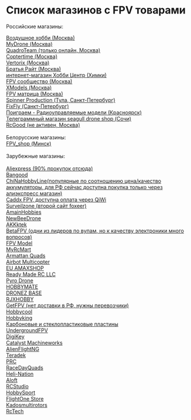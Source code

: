 # Список магазинов с FPV товарами

Российские магазины:<br>

<DT><A HREF="https://air-hobby.ru" >Воздушное хобби (Москва)</A></DT>
<DT><A HREF="https://mydrone.ru">MyDrone (Москва)</A></DT>
<DT><A HREF="https://quadro.team/">QuadroTeam (только онлайн, Москва)</A></DT>
<DT><A HREF="https://coptertime.ru">Coptertime (Москва)</A></DT>
<DT><A HREF="https://vertorix.ru">Vertorix (Москва)</A></DT>
<DT><A HREF="https://brrc.ru/catalog/li_pol/">Братья Райт (Москва)</A></DT>
<DT><A HREF="https://hobbycenter.ru/">интернет-магазин Хобби Центр (Химки)</A></DT>
<DT><A HREF="http://fpv-community.ru/store/">FPV сообщество (Москва)</A></DT>
<DT><A HREF="https://xmodels.ru/">XModels (Москва)</A></DT>
<DT><A HREF="https://fpvmatrix.ru/">FPV матрица (Москва)</A></DT>
<DT><A HREF="http://www.spinnerproduction.ru">Spinner Production (Тула, Санкт-Петербург)</A></DT>
<DT><A HREF="https://fixfly.ru/">FixFly (Санкт-Петербург)</A></DT>
<DT><A HREF="https://poigraem-rc.ru"> Поиграем - Радиоуправляемые модели (Красноярск)</A></DT>
<DT><A HREF="https://t.me/seagulldrone">Телеграммный магазин seagull drone shop (Сочи)</A></DT>
<DT><A HREF="https://rcgood.ru/">RcGood (не активен, Москва)</A><br></DT>
 <br>Белорусские магазины:<br>
<DT><A HREF="https://t.me/FPV_shop">FPV_shop (Минск)</A><br></DT>
<br>
Зарубежные магазины:<br>
<br>
<DT><A HREF="https://aliexpress.com" >Aliexpress (90% прокупок отсюда)</A> </DT>
<DT><A HREF="https://bangood.com" >Bangood</A></DT>
<DT><A HREF="https://chinahobbyline.com" >ChiNaHobbyLine(популярные по соотношению цена/качество аккумуляторы, для РФ сейчас доступна покупка только через алиэкспресс магазин)</A></DT>
<DT><A HREF="https://caddxfpv.com/" >Caddx FPV, доступна оплата через QiWi</A></DT>
<DT><A HREF="https://surveilzone.com" >Surveilzone (второй сайт foxeer)</A></DT>
<DT><A HREF="https://amainhobbies.com" >AmainHobbies</A></DT>
<DT><A HREF="https://newbeedrone.com" >NewBeeDrone</A></DT>
<DT><A HREF="https://akktek.com" >AKKktek</A></DT>
<DT><A HREF="https://betafpv.com" >BetaFPV (одни из лидеров по вупам, но к качеству электроники много вопросов)</A> </DT>
<DT><A HREF="https://www.fpvmodel.com/" >FPV Model</A></DT>
<DT><A HREF="http://www.myrcmart.com/">MyRcMart</A> </DT>
<DT><A HREF="https://www.armattanquads.com/">Armattan Quads</A></DT>
<DT><A HREF="https://store.myairbot.com/" >Airbot Multicopter</A></DT>
<DT><A HREF="https://eu.amaxshop.com">EU AMAXSHOP</A></DT>
<DT><A HREF="https://www.readymaderc.com/">Ready Made RC LLC</A></DT>
<DT><A HREF="https://pyrodrone.com/">Pyro Drone</A></DT>
<DT><A HREF="https://hobbymatehobby.com/">HOBBYMATE</A></DT>
<DT><A HREF="https://www.dronezbaserc.com/">DRONEZ BASE</A></DT>
<DT><A HREF="https://www.rjxhobby.com/">RJXHOBBY</A></DT>
<DT><A HREF="https://getfpv.com" >GetFPV (нет доставки в РФ, нужны перевозчики)</A> </DT>
<DT><A HREF="https://hobbycool.com" >Hobbycool</A></DT>
<DT><A HREF="https://hobbyking.com" >Hobbyking</A></DT>
<DT><A HREF="https://www.forcomposite.ru/catalog/tovary/plastiny/">Карбоновые и стеклопластиковые пластины</A></DT>
<DT><A HREF="https://www.undergroundfpv.com/" >UndergroundFPV</A></DT>
<DT><A HREF="https://www.digikey.com/" >DigiKey</A></DT>
<DT><A HREF="https://www.catalystmachineworks.com/">Catalyst Machineworks</A></DT>
<DT><A HREF="https://www.alienflightng.com/">AlienFlightNG</A></DT>
<DT><A HREF="https://www.teradek.com/">Teradek</A></DT>
<DT><A HREF="https://www.progressiverc.com/">PRC</A></DT>
<DT><A HREF="https://www.racedayquads.com/">RaceDayQuads</A></DT>
<DT><A HREF="https://www.heli-nation.com/" >Heli-Nation</A></DT>
<DT><A HREF="https://alofthobbies.com/">Aloft</A></DT>
<DT><A HREF="https://rcstudio.cz/cs/">RCStudio</A></DT>
<DT><A HREF="https://www.t9hobbysport.com/" >HobbySport</A></DT>
<DT><A HREF="https://shop.flightone.com/">FlightOne Store</A></DT>
<DT><A HREF="https://kadosmultirotors.com/">Kadosmultirotors</A></DT>
<DT><A HREF="rctech.de">RcTech</A></DT>
